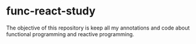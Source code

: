 # func-react-study
The objective of this repository is keep all my annotations and code about functional programming and reactive programming.
